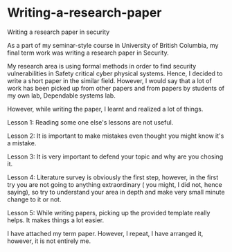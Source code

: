 # Writing-a-research-paper
Writing a research paper in security

As a part of my seminar-style course in University of British Columbia, my final term work was writing a research paper in Security.

My research area is using formal methods in order to find security vulnerabilities in Safety critical cyber physical systems.
Hence, I decided to write a short paper in the similar field. However, I would say that a lot of work has been picked up from other papers and from papers by students of my own lab, Dependable systems lab. 

However, while writing the paper, I learnt and realized a lot of things. 

Lesson 1: Reading some one else's lessons are not useful.

Lesson 2: It is important to make mistakes even thought you might know it's a mistake.

Lesson 3: It is very important to defend your topic and why are you chosing it.

Lesson 4: Literature survey is obviously the first step, however, in the first try you are not going to anything extraordinary ( you might, I did not, hence saying), so try to understand your area in depth and make very small minute change to it or not. 

Lesson 5: While writing papers, picking up the provided template really helps. It makes things a lot easier. 

I have attached my term paper. However, I repeat, I have arranged it, however, it is not entirely me.

